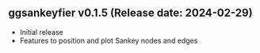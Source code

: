 ggsankeyfier v0.1.5 (Release date: 2024-02-29)
-------------

  * Initial release
  * Features to position and plot Sankey nodes and edges
